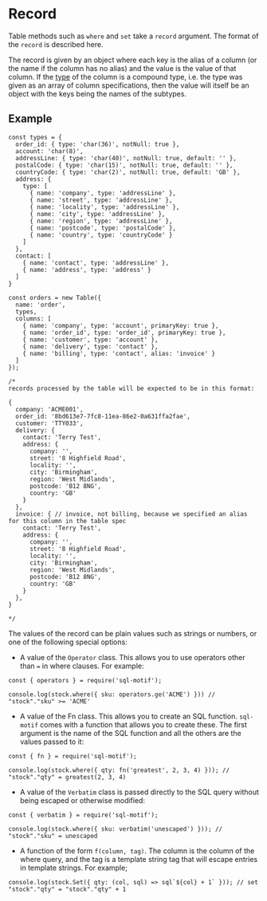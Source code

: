 # Record

Table methods such as `where` and `set` take a `record` argument. The format of the `record` is described here.

The record is given by an object where each key is the alias of a column (or the name if the column has no alias) and the value is the value of that column. If the [type](./types.md) of the column
is a compound type, i.e. the type was given as an array of column specifications, then the value will itself be an object with the keys being the names of the subtypes.

## Example

```
const types = {
  order_id: { type: 'char(36)', notNull: true },
  account: 'char(8)',
  addressLine: { type: 'char(40)', notNull: true, default: '' },
  postalCode: { type: 'char(15)', notNull: true, default: '' },
  countryCode: { type: 'char(2)', notNull: true, default: 'GB' },
  address: {
    type: [
      { name: 'company', type: 'addressLine' },
      { name: 'street', type: 'addressLine' },
      { name: 'locality', type: 'addressLine' },
      { name: 'city', type: 'addressLine' },
      { name: 'region', type: 'addressLine' },
      { name: 'postcode', type: 'postalCode' },
      { name: 'country', type: 'countryCode' }
    ]
  },
  contact: [
    { name: 'contact', type: 'addressLine' },
    { name: 'address', type: 'address' }
  ]
}

const orders = new Table({
  name: 'order',
  types,
  columns: [
    { name: 'company', type: 'account', primaryKey: true },
    { name: 'order_id', type: 'order_id', primaryKey: true },
    { name: 'customer', type: 'account' },
    { name: 'delivery', type: 'contact' },
    { name: 'billing', type: 'contact', alias: 'invoice' }
  ]
});

/*
records processed by the table will be expected to be in this format:

{
  company: 'ACME001',
  order_id: '8bd613e7-7fc8-11ea-86e2-0a631ffa2fae',
  customer: 'TTY033',
  delivery: {
    contact: 'Terry Test',
    address: {
      company: '',
      street: '8 Highfield Road',
      locality: '',
      city: 'Birmingham',
      region: 'West Midlands',
      postcode: 'B12 8NG',
      country: 'GB'
    }
  },
  invoice: { // invoice, not billing, because we specified an alias for this column in the table spec
    contact: 'Terry Test',
    address: {
      company: '',
      street: '8 Highfield Road',
      locality: '',
      city: 'Birmingham',
      region: 'West Midlands',
      postcode: 'B12 8NG',
      country: 'GB'
    }
  },
}

*/
```

The values of the record can be plain values such as strings or numbers, or one of the following special options:

* A value of the `Operator` class. This allows you to use operators other than `=` in where clauses. For example:

```
const { operators } = require('sql-motif');

console.log(stock.where({ sku: operators.ge('ACME') })) // "stock"."sku" >= 'ACME'
```

* A value of the Fn class. This allows you to create an SQL function. `sql-motif` comes with a function that allows you to create these. The first argument is the name of the SQL function
and all the others are the values passed to it:

```
const { fn } = require('sql-motif');

console.log(stock.where({ qty: fn('greatest', 2, 3, 4) })); // "stock"."qty" = greatest(2, 3, 4)
```

* A value of the `Verbatim` class is passed directly to the SQL query without being escaped or otherwise modified:

```
const { verbatim } = require('sql-motif');

console.log(stock.where({ sku: verbatim('unescaped') })); // "stock"."sku" = unescaped
```

* A function of the form `f(column, tag)`. The column is the column of the where query, and the tag is a template string tag that will escape entries in template strings. For example;

```
console.log(stock.Set({ qty: (col, sql) => sql`${col} + 1` })); // set "stock"."qty" = "stock"."qty" + 1
```
